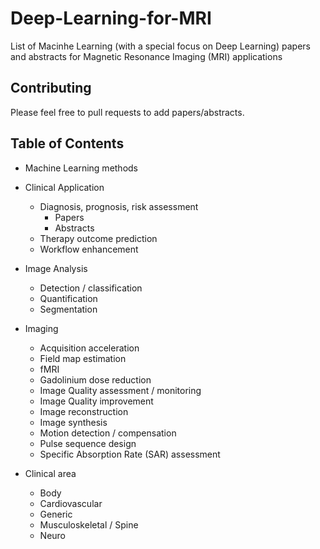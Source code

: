 # Deep-Learning-for-MRI
List of Macinhe Learning (with a special focus on Deep Learning) papers and abstracts for Magnetic Resonance Imaging (MRI) applications

## Contributing
Please feel free to pull requests to add papers/abstracts.

## Table of Contents
- Machine Learning methods
- Clinical Application
  - Diagnosis, prognosis, risk assessment
    - Papers
    - Abstracts
  - Therapy outcome prediction
  - Workflow enhancement
- Image Analysis
  - Detection / classification
  - Quantification
  - Segmentation
- Imaging
  - Acquisition acceleration
  - Field map estimation
  - fMRI
  - Gadolinium dose reduction
  - Image Quality assessment / monitoring
  - Image Quality improvement
  - Image reconstruction
  - Image synthesis
  - Motion detection / compensation
  - Pulse sequence design
  - Specific Absorption Rate (SAR) assessment

- Clinical area
  - Body
  - Cardiovascular
  - Generic
  - Musculoskeletal / Spine
  - Neuro

